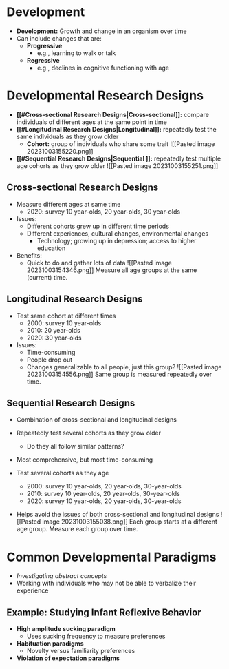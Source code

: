 # Development
- **Development:** Growth and change in an organism over time
- Can include changes that are:
	- **Progressive**
		- e.g., learning to walk or talk
	- **Regressive**
		- e.g., declines in cognitive functioning with age
# Developmental Research Designs
- **[[#Cross-sectional Research Designs|Cross-sectional]]:** compare individuals of different ages at the same point in time
- **[[#Longitudinal Research Designs|Longitudinal]]:** repeatedly test the same individuals as they grow older
	- **Cohort:** group of individuals who share some trait
![[Pasted image 20231003155220.png]]
- **[[#Sequential Research Designs|Sequential ]]:** repeatedly test multiple age cohorts as they grow older
![[Pasted image 20231003155251.png]]
## Cross-sectional Research Designs
- Measure different ages at same time
	- 2020: survey 10 year-olds, 20 year-olds, 30 year-olds
- Issues:
	- Different cohorts grew up in different time periods
	- Different experiences, cultural changes, environmental changes
		- Technology; growing up in depression; access to higher education
- Benefits:
	- Quick to do and gather lots of data
![[Pasted image 20231003154346.png]] Measure all age groups at the same (current) time.
## Longitudinal Research Designs
- Test same cohort at different times
	- 2000: survey 10 year-olds
	- 2010: 20 year-olds
	- 2020: 30 year-olds
- Issues:
	- Time-consuming
	- People drop out
	- Changes generalizable to all people, just this group?
![[Pasted image 20231003154556.png]] Same group is measured repeatedly over time.

## Sequential Research Designs
- Combination of cross-sectional and longitudinal designs
- Repeatedly test several cohorts as they grow older
	- Do they all follow similar patterns?
- Most comprehensive, but most time-consuming

- Test several cohorts as they age
	- 2000: survey 10 year-olds, 20 year-olds, 30-year-olds
	- 2010: survey 10 year-olds, 20 year-olds, 30-year-olds
	- 2020: survey 10 year-olds, 20 year-olds, 30-year-olds
- Helps avoid the issues of both cross-sectional and longitudinal designs
![[Pasted image 20231003155038.png]] Each group starts at a different age group. Measure each group over time. 
# Common Developmental Paradigms
- *Investigating abstract concepts*
- Working with individuals who may not be able to verbalize their experience
## Example: Studying Infant Reflexive Behavior
- **High amplitude sucking paradigm**
	- Uses sucking frequency to measure preferences
- **Habituation paradigms**
	- Novelty versus familiarity preferences
- **Violation of expectation paradigms**